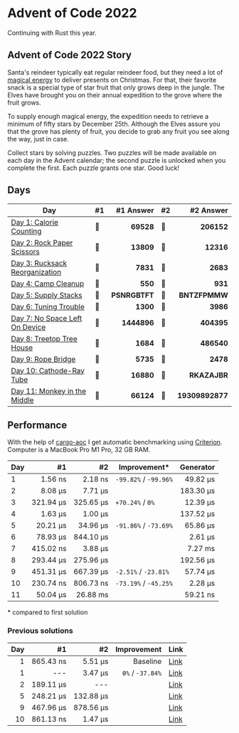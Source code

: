 # Advent of Code 2022

Continuing with Rust this year.

## Advent of Code 2022 Story

Santa's reindeer typically eat regular reindeer food, but they need a lot of [magical energy](https://adventofcode.com/2018/day/25) to deliver presents on Christmas. For that, their favorite snack is a special type of star fruit that only grows deep in the jungle. The Elves have brought you on their annual expedition to the grove where the fruit grows.

To supply enough magical energy, the expedition needs to retrieve a minimum of fifty stars by December 25th. Although the Elves assure you that the grove has plenty of fruit, you decide to grab any fruit you see along the way, just in case.

Collect stars by solving puzzles. Two puzzles will be made available on each day in the Advent calendar; the second puzzle is unlocked when you complete the first. Each puzzle grants one star. Good luck!

## Days

| Day                                                                                                              | #1  |     #1 Answer | #2  |       #2 Answer |
| ---------------------------------------------------------------------------------------------------------------- | --- | ------------: | --- | --------------: |
| [Day 1: Calorie Counting](https://github.com/believer/advent-of-code/blob/master/rust/2022/src/day_01.rs)        | 🌟  |     **69528** | 🌟  |      **206152** |
| [Day 2: Rock Paper Scissors](https://github.com/believer/advent-of-code/blob/master/rust/2022/src/day_02.rs)     | 🌟  |     **13809** | 🌟  |       **12316** |
| [Day 3: Rucksack Reorganization](https://github.com/believer/advent-of-code/blob/master/rust/2022/src/day_03.rs) | 🌟  |      **7831** | 🌟  |        **2683** |
| [Day 4: Camp Cleanup](https://github.com/believer/advent-of-code/blob/master/rust/2022/src/day_04.rs)            | 🌟  |       **550** | 🌟  |         **931** |
| [Day 5: Supply Stacks](https://github.com/believer/advent-of-code/blob/master/rust/2022/src/day_05.rs)           | 🌟  | **PSNRGBTFT** | 🌟  |   **BNTZFPMMW** |
| [Day 6: Tuning Trouble](https://github.com/believer/advent-of-code/blob/master/rust/2022/src/day_06.rs)          | 🌟  |      **1300** | 🌟  |        **3986** |
| [Day 7: No Space Left On Device](https://github.com/believer/advent-of-code/blob/master/rust/2022/src/day_07.rs) | 🌟  |   **1444896** | 🌟  |      **404395** |
| [Day 8: Treetop Tree House](https://github.com/believer/advent-of-code/blob/master/rust/2022/src/day_08.rs)      | 🌟  |      **1684** | 🌟  |      **486540** |
| [Day 9: Rope Bridge](https://github.com/believer/advent-of-code/blob/master/rust/2022/src/day_09.rs)             | 🌟  |      **5735** | 🌟  |        **2478** |
| [Day 10: Cathode-Ray Tube](https://github.com/believer/advent-of-code/blob/master/rust/2022/src/day_10.rs)       | 🌟  |     **16880** | 🌟  |    **RKAZAJBR** |
| [Day 11: Monkey in the Middle](https://github.com/believer/advent-of-code/blob/master/rust/2022/src/day_11.rs)   | 🌟  |     **66124** | 🌟  | **19309892877** |

## Performance

With the help of [cargo-aoc](https://github.com/gobanos/cargo-aoc) I get automatic benchmarking using [Criterion](https://github.com/bheisler/criterion.rs). Computer is a MacBook Pro M1 Pro, 32 GB RAM.

| Day |        #1 |        #2 | Improvement\*         | Generator |
| --- | --------: | --------: | --------------------- | --------: |
| 1   |   1.56 ns |   2.18 ns | `-99.82%` / `-99.96%` |  49.82 µs |
| 2   |   8.08 µs |   7.71 µs |                       | 183.30 µs |
| 3   | 321.94 µs | 325.65 µs | `+70.24%` / `0%`      |  12.39 µs |
| 4   |   1.63 µs |   1.00 µs |                       | 137.52 µs |
| 5   |  20.21 µs |  34.96 µs | `-91.86%` / `-73.69%` |  65.86 µs |
| 6   |  78.93 µs | 844.10 µs |                       |   2.61 µs |
| 7   | 415.02 ns |   3.88 µs |                       |   7.27 ms |
| 8   | 293.44 µs | 275.96 µs |                       | 192.56 µs |
| 9   | 451.31 µs | 667.39 µs | `-2.51%` / `-23.81%`  |  57.74 µs |
| 10  | 230.74 ns | 806.73 ns | `-73.19%` / `-45.25%` |   2.28 µs |
| 11  |  50.04 µs |  26.88 ms |                       |  59.21 ns |

\* compared to first solution

### Previous solutions

|                                                                                                                      Day |        #1 |        #2 |      Improvement | Link                                                                                                                     |
| -----------------------------------------------------------------------------------------------------------------------: | --------: | --------: | ---------------: | ------------------------------------------------------------------------------------------------------------------------ |
|                                                                                                                        1 | 865.43 ns |   5.51 µs |         Baseline | [Link](https://github.com/believer/advent-of-code/blob/5e1dbfdf07be5916d8d323360cf1f86767009ca2/rust/2022/src/day_01.rs) |
|                                                                                                                        1 |       --- |   3.47 µs | `0%` / `-37.84%` | [Link](https://github.com/believer/advent-of-code/blob/1cf6a750e0e899c25e9cffbc433cc46087d5a3e8/rust/2022/src/day_01.rs) |
|                                                                                                                        2 | 189.11 µs |       --- |                  | [Link](https://github.com/believer/advent-of-code/blob/240d950499b11b8b3d077cc6b1c4b00b9c442235/rust/2022/src/day_03.rs) |
|                                                                                                                        5 | 248.21 µs | 132.88 µs |                  | [Link](https://github.com/believer/advent-of-code/blob/3ad0e790e383a7f558acae64faa5cb5ef73eef0f/rust/2022/src/day_05.rs) |
|                                                                                                                        9 | 467.96 µs | 878.56 µs |                  | [Link](https://github.com/believer/advent-of-code/blob/3c95b9b1bee426c330930a1860f56c29cfd42e52/rust/2022/src/day_09.rs) |
|                                                                                                                       10 | 861.13 ns |   1.47 µs |                  | [Link](https://github.com/believer/advent-of-code/blob/3a3981c320e8695f1161265cba21e2fd49ccb758/rust/2022/src/day_10.rs) |
